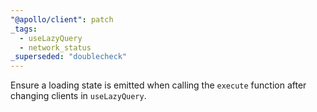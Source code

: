 ```yaml
---
"@apollo/client": patch
_tags:
  - useLazyQuery
  - network_status
_superseded: "doublecheck"
---
```


Ensure a loading state is emitted when calling the `execute` function after changing clients in `useLazyQuery`.
